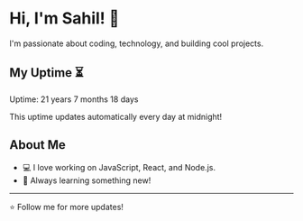 # Hi, I'm Sahil! 👋

I'm passionate about coding, technology, and building cool projects.

## My Uptime ⏳
Uptime: 21 years 7 months 18 days

This uptime updates automatically every day at midnight!

## About Me
- 💻 I love working on JavaScript, React, and Node.js.
- 🎯 Always learning something new!

---

⭐️ Follow me for more updates!
